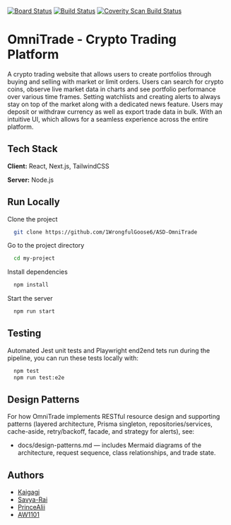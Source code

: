 [![Board Status](https://dev.azure.com/AdvSofDevGroup5/346566fe-0863-4f3c-9906-218568a2a078/42082b11-265f-4c6b-8f3a-de293e801a59/_apis/work/boardbadge/cfaa5c7a-773b-4bc3-812e-6bef28dd0b17?columnOptions=1)](https://dev.azure.com/AdvSofDevGroup5/346566fe-0863-4f3c-9906-218568a2a078/_boards/board/t/42082b11-265f-4c6b-8f3a-de293e801a59/Epics/)
[![Build Status](https://dev.azure.com/AdvSofDevGroup5/ASD-OmniTrade/_apis/build/status%2F1WrongfulGoose6.ASD-OmniTrade?branchName=main)](https://dev.azure.com/AdvSofDevGroup5/ASD-OmniTrade/_build/latest?definitionId=1&branchName=main)
[![Coverity Scan Build Status](https://scan.coverity.com/projects/32518/badge.svg)](https://scan.coverity.com/projects/1wrongfulgoose6-asd-omnitrade)


# OmniTrade - Crypto Trading Platform

A crypto trading website that allows users to create portfolios through buying and selling with market or limit orders. Users can search for crypto coins, observe live market data in charts and see portfolio performance over various time frames. Setting watchlists and creating alerts to always stay on top of the market along with a dedicated news feature. Users may deposit or withdraw currency as well as export trade data in bulk. With an intuitive UI, which allows for a seamless experience across the entire platform.


## Tech Stack

**Client:** React, Next.js, TailwindCSS

**Server:** Node.js


## Run Locally

Clone the project

```bash
  git clone https://github.com/1WrongfulGoose6/ASD-OmniTrade
```

Go to the project directory

```bash
  cd my-project
```

Install dependencies

```bash
  npm install
```

Start the server

```bash
  npm run start
```

## Testing
Automated Jest unit tests and Playwright end2end tets run during the pipeline, you can run these tests locally with:

```bash
  npm test
  npm run test:e2e
```

## Design Patterns
For how OmniTrade implements RESTful resource design and supporting patterns (layered architecture, Prisma singleton, repositories/services, cache-aside, retry/backoff, facade, and strategy for alerts), see:

- docs/design-patterns.md — includes Mermaid diagrams of the architecture, request sequence, class relationships, and trade state.

## Authors
 - [Kaigagi](https://github.com/Kaigagi)
 - [Savya-Rai](https://github.com/Savya-Rai)
 - [PrinceAlii](https://github.com/PrinceAlii)
 - [AW1101](https://github.com/AW1101)
